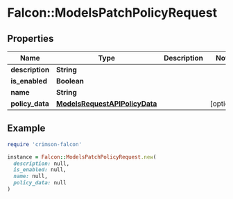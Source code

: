 # Falcon::ModelsPatchPolicyRequest

## Properties

| Name | Type | Description | Notes |
| ---- | ---- | ----------- | ----- |
| **description** | **String** |  |  |
| **is_enabled** | **Boolean** |  |  |
| **name** | **String** |  |  |
| **policy_data** | [**ModelsRequestAPIPolicyData**](ModelsRequestAPIPolicyData.md) |  | [optional] |

## Example

```ruby
require 'crimson-falcon'

instance = Falcon::ModelsPatchPolicyRequest.new(
  description: null,
  is_enabled: null,
  name: null,
  policy_data: null
)
```

